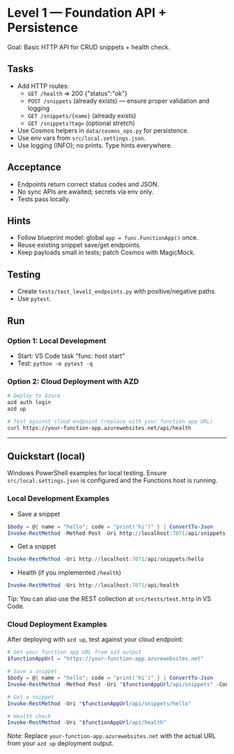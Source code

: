 # Level 1 — Foundation API + Persistence

Goal: Basic HTTP API for CRUD snippets + health check.

## Tasks
- Add HTTP routes:
  - `GET /health` => 200 {"status":"ok"}
  - `POST /snippets` (already exists) — ensure proper validation and logging
  - `GET /snippets/{name}` (already exists)
  - `GET /snippets?tag=` (optional stretch)
- Use Cosmos helpers in `data/cosmos_ops.py` for persistence.
- Use env vars from `src/local.settings.json`.
- Use logging (INFO); no prints. Type hints everywhere.

## Acceptance
- Endpoints return correct status codes and JSON.
- No sync APIs are awaited; secrets via env only.
- Tests pass locally.

## Hints
- Follow blueprint model: global `app = func.FunctionApp()` once.
- Reuse existing snippet save/get endpoints.
- Keep payloads small in tests; patch Cosmos with MagicMock.

## Testing
- Create `tests/test_level1_endpoints.py` with positive/negative paths.
- Use `pytest`.

## Run

### Option 1: Local Development
- Start: VS Code task "func: host start"
- Test: `python -m pytest -q`

### Option 2: Cloud Deployment with AZD
```bash
# Deploy to Azure
azd auth login
azd up

# Test against cloud endpoint (replace with your function app URL)
curl https://your-function-app.azurewebsites.net/api/health
```

---

## Quickstart (local)
Windows PowerShell examples for local testing. Ensure `src/local.settings.json` is configured and the Functions host is running.

### Local Development Examples

- Save a snippet

```powershell
$body = @{ name = "hello"; code = "print('hi')" } | ConvertTo-Json
Invoke-RestMethod -Method Post -Uri http://localhost:7071/api/snippets -ContentType application/json -Body $body
```

- Get a snippet

```powershell
Invoke-RestMethod -Uri http://localhost:7071/api/snippets/hello
```

- Health (if you implemented `/health`)

```powershell
Invoke-RestMethod -Uri http://localhost:7071/api/health
```

Tip: You can also use the REST collection at `src/tests/test.http` in VS Code.

### Cloud Deployment Examples
After deploying with `azd up`, test against your cloud endpoint:

```powershell
# Get your function app URL from azd output
$functionAppUrl = "https://your-function-app.azurewebsites.net"

# Save a snippet
$body = @{ name = "hello"; code = "print('hi')" } | ConvertTo-Json
Invoke-RestMethod -Method Post -Uri "$functionAppUrl/api/snippets" -ContentType application/json -Body $body

# Get a snippet
Invoke-RestMethod -Uri "$functionAppUrl/api/snippets/hello"

# Health check
Invoke-RestMethod -Uri "$functionAppUrl/api/health"
```

Note: Replace `your-function-app.azurewebsites.net` with the actual URL from your `azd up` deployment output.
